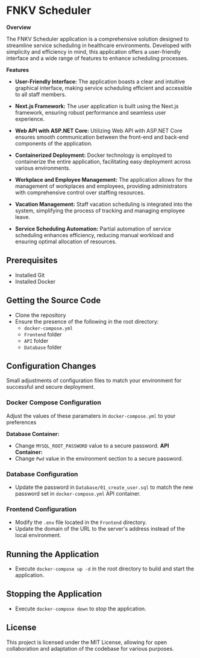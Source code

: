 
# FNKV Scheduler

**Overview**

The FNKV Scheduler application is a comprehensive solution designed to streamline service scheduling in healthcare environments. Developed with simplicity and efficiency in mind, this application offers a user-friendly interface and a wide range of features to enhance scheduling processes. 

**Features**

- **User-Friendly Interface:** The application boasts a clear and intuitive graphical interface, making service scheduling efficient and accessible to all staff members.

- **Next.js Framework:** The user application is built using the Next.js framework, ensuring robust performance and seamless user experience.

- **Web API with ASP.NET Core:** Utilizing Web API with ASP.NET Core ensures smooth communication between the front-end and back-end components of the application.

- **Containerized Deployment:** Docker technology is employed to containerize the entire application, facilitating easy deployment across various environments.

- **Workplace and Employee Management:** The application allows for the management of workplaces and employees, providing administrators with comprehensive control over staffing resources.

- **Vacation Management:** Staff vacation scheduling is integrated into the system, simplifying the process of tracking and managing employee leave.

- **Service Scheduling Automation:** Partial automation of service scheduling enhances efficiency, reducing manual workload and ensuring optimal allocation of resources.

## Prerequisites
- Installed Git 
- Installed Docker

## Getting the Source Code
- Clone the repository
- Ensure the presence of the following in the root directory:
  - `docker-compose.yml`
  - `Frontend` folder
  - `API` folder
  - `Database` folder

## Configuration Changes
Small adjustments of configuration files to match your environment for successful and secure deployment.

### Docker Compose Configuration
Adjust the values of these paramaters in `docker-compose.yml` to your preferences

**Database Container:**
- Change `MYSQL_ROOT_PASSWORD` value to a secure password.
**API Container:**
- Change `Pwd` value in the environment section to a secure password.

### Database Configuration
 - Update the password in `Database/01_create_user.sql` to match the new password set in `docker-compose.yml` API container.

### Frontend Configuration
- Modify the `.env` file located in the `Frontend` directory.
- Update the domain of the URL to the server's address instead of the local environment.

## Running the Application
- Execute `docker-compose up -d` in the root directory to build and start the application.

## Stopping the Application
- Execute `docker-compose down` to stop the application.

## License
This project is licensed under the MIT License, allowing for open collaboration and adaptation of the codebase for various purposes.
